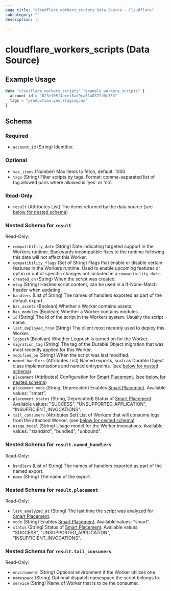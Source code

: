 ```yaml
---
page_title: "cloudflare_workers_scripts Data Source - Cloudflare"
subcategory: ""
description: |-
  
---
```


# cloudflare_workers_scripts (Data Source)



## Example Usage

```terraform
data "cloudflare_workers_scripts" "example_workers_scripts" {
  account_id = "023e105f4ecef8ad9ca31a8372d0c353"
  tags = "production:yes,staging:no"
}
```

<!-- schema generated by tfplugindocs -->
## Schema

### Required

- `account_id` (String) Identifier.

### Optional

- `max_items` (Number) Max items to fetch, default: 1000
- `tags` (String) Filter scripts by tags. Format: comma-separated list of tag:allowed pairs where allowed is 'yes' or 'no'.

### Read-Only

- `result` (Attributes List) The items returned by the data source (see [below for nested schema](#nestedatt--result))

<a id="nestedatt--result"></a>
### Nested Schema for `result`

Read-Only:

- `compatibility_date` (String) Date indicating targeted support in the Workers runtime. Backwards incompatible fixes to the runtime following this date will not affect this Worker.
- `compatibility_flags` (Set of String) Flags that enable or disable certain features in the Workers runtime. Used to enable upcoming features or opt in or out of specific changes not included in a `compatibility_date`.
- `created_on` (String) When the script was created.
- `etag` (String) Hashed script content, can be used in a If-None-Match header when updating.
- `handlers` (List of String) The names of handlers exported as part of the default export.
- `has_assets` (Boolean) Whether a Worker contains assets.
- `has_modules` (Boolean) Whether a Worker contains modules.
- `id` (String) The id of the script in the Workers system. Usually the script name.
- `last_deployed_from` (String) The client most recently used to deploy this Worker.
- `logpush` (Boolean) Whether Logpush is turned on for the Worker.
- `migration_tag` (String) The tag of the Durable Object migration that was most recently applied for this Worker.
- `modified_on` (String) When the script was last modified.
- `named_handlers` (Attributes List) Named exports, such as Durable Object class implementations and named entrypoints. (see [below for nested schema](#nestedatt--result--named_handlers))
- `placement` (Attributes) Configuration for [Smart Placement](https://developers.cloudflare.com/workers/configuration/smart-placement). (see [below for nested schema](#nestedatt--result--placement))
- `placement_mode` (String, Deprecated) Enables [Smart Placement](https://developers.cloudflare.com/workers/configuration/smart-placement).
Available values: "smart".
- `placement_status` (String, Deprecated) Status of [Smart Placement](https://developers.cloudflare.com/workers/configuration/smart-placement).
Available values: "SUCCESS", "UNSUPPORTED_APPLICATION", "INSUFFICIENT_INVOCATIONS".
- `tail_consumers` (Attributes Set) List of Workers that will consume logs from the attached Worker. (see [below for nested schema](#nestedatt--result--tail_consumers))
- `usage_model` (String) Usage model for the Worker invocations.
Available values: "standard", "bundled", "unbound".

<a id="nestedatt--result--named_handlers"></a>
### Nested Schema for `result.named_handlers`

Read-Only:

- `handlers` (List of String) The names of handlers exported as part of the named export.
- `name` (String) The name of the export.


<a id="nestedatt--result--placement"></a>
### Nested Schema for `result.placement`

Read-Only:

- `last_analyzed_at` (String) The last time the script was analyzed for [Smart Placement](https://developers.cloudflare.com/workers/configuration/smart-placement).
- `mode` (String) Enables [Smart Placement](https://developers.cloudflare.com/workers/configuration/smart-placement).
Available values: "smart".
- `status` (String) Status of [Smart Placement](https://developers.cloudflare.com/workers/configuration/smart-placement).
Available values: "SUCCESS", "UNSUPPORTED_APPLICATION", "INSUFFICIENT_INVOCATIONS".


<a id="nestedatt--result--tail_consumers"></a>
### Nested Schema for `result.tail_consumers`

Read-Only:

- `environment` (String) Optional environment if the Worker utilizes one.
- `namespace` (String) Optional dispatch namespace the script belongs to.
- `service` (String) Name of Worker that is to be the consumer.


